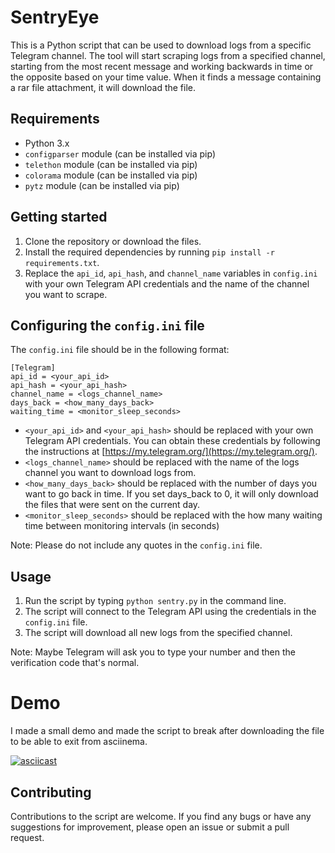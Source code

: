 # SentryEye
This is a Python script that can be used to download logs from a specific Telegram channel. The tool will start scraping logs from a specified channel, starting from the most recent message and working backwards in time or the opposite based on your time value. When it finds a message containing a rar file attachment, it will download the file.

## Requirements

-   Python 3.x
-   `configparser` module (can be installed via pip)
-   `telethon` module (can be installed via pip)
-   `colorama` module (can be installed via pip)
-   `pytz` module (can be installed via pip)

## Getting started
1.  Clone the repository or download the files.
2.  Install the required dependencies by running `pip install -r requirements.txt`.
3.  Replace the `api_id`, `api_hash`, and `channel_name` variables in `config.ini` with your own Telegram API credentials and the name of the channel you want to scrape.
## Configuring the `config.ini` file

The `config.ini` file should be in the following format:



	[Telegram]
	api_id = <your_api_id>
	api_hash = <your_api_hash>
	channel_name = <logs_channel_name>
	days_back = <how_many_days_back>
	waiting_time = <monitor_sleep_seconds>

 

-   `<your_api_id>` and `<your_api_hash>` should be replaced with your own Telegram API credentials. You can obtain these credentials by following the instructions at [https://my.telegram.org/](https://my.telegram.org/).
-   `<logs_channel_name>` should be replaced with the name of the logs channel you want to download logs from.
- `<how_many_days_back>` should be replaced with the number of days you want to go back in time. If you set days_back to 0, it will only download the files that were sent on the current day.
- `<monitor_sleep_seconds>` should be replaced with the how many waiting time between monitoring intervals (in seconds)

Note: Please do not include any quotes in the `config.ini` file.
## Usage

1.  Run the script by typing `python sentry.py` in the command line.
2.  The script will connect to the Telegram API using the credentials in the `config.ini` file.
3.  The script will download all new logs from the specified channel.

Note: Maybe Telegram will ask you to type your number and then the verification code that's normal.

# Demo

I made a small demo and made the script to break after downloading the file to be able to exit from asciinema.

[![asciicast](https://asciinema.org/a/I1FGw5rObgch5o2WypGMKYYOV.svg)](https://asciinema.org/a/I1FGw5rObgch5o2WypGMKYYOV)

## Contributing

Contributions to the script are welcome. If you find any bugs or have any suggestions for improvement, please open an issue or submit a pull request.
